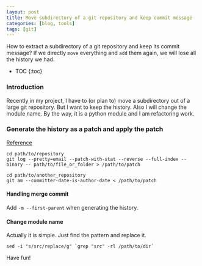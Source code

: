 ```yaml
---
layout: post
title: Move subdirectory of a git repository and keep commit message
categories: [blog, tools]
tags: [git]
---
```


How to extract a subdirectory of a git repository and keep its commit message? If we directly
`move` everything and `add` them again, we will lose all the history we had.

+ TOC
{:toc}

### Introduction

Recently in my project, I have to (or plan to) move a subdirectory out of a large git repository.
But I want to keep the history. Also I will change the module name. By the way, it is a python
module and I am refactoring work.

### Generate the history as a patch and apply the patch

[Reference](https://stackoverflow.com/questions/1365541/how-to-move-files-from-one-git-repo-to-another-not-a-clone-preserving-history)

```shell
cd path/to/repository
git log --pretty=email --patch-with-stat --reverse --full-index --binary -- path/to/file_or_folder > /path/to/patch

cd path/to/another_repository
git am --committer-date-is-author-date < /path/to/patch
```

#### Handling merge commit

Add `-m --first-parent` when generating the history.

#### Change module name

Actually it is simple. Just find the pattern and replace it.

```shell
sed -i "s/src/replace/g" `grep "src" -rl /path/to/dir`
```

Have fun!
